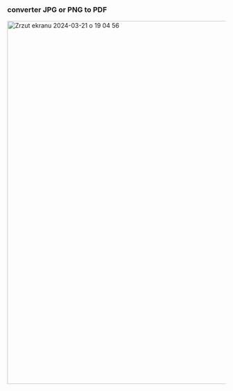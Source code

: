 ### converter JPG or PNG to PDF
<img width="838" alt="Zrzut ekranu 2024-03-21 o 19 04 56" src="https://github.com/berrryone/converter-JPG-PNG-to-PDF/assets/151057392/98f86e83-7889-4e59-94fa-0abbb0f7798d">
